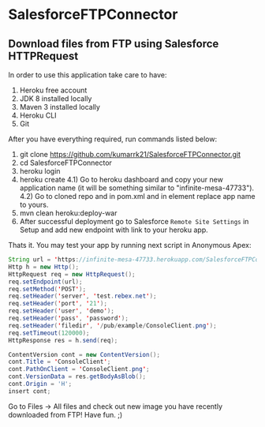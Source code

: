 # SalesforceFTPConnector
## Download files from FTP using Salesforce HTTPRequest

In order to use this application take care to have:
1) Heroku free account
2) JDK 8 installed locally
3) Maven 3 installed locally
4) Heroku CLI
5) Git

After you have everything required, run commands listed below:
1) git clone https://github.com/kumarrk21/SalesforceFTPConnector.git
2) cd SalesforceFTPConnector
3) heroku login
4) heroku create
  4.1) Go to heroku dashboard and copy your new application name (it will be something similar to "infinite-mesa-47733").
  4.2) Go to cloned repo and in pom.xml and in element <appName></appName> replace app name to yours.
5) mvn clean heroku:deploy-war
6) After successful deployment go to Salesforce `Remote Site Settings` in Setup and add new endpoint with link to your heroku app.

Thats it. You may test your app by running next script in Anonymous Apex:

```java
String url = 'https://infinite-mesa-47733.herokuapp.com/SalesforceFTPConnector'; //replace with your app URL
Http h = new Http();
HttpRequest req = new HttpRequest();
req.setEndpoint(url);
req.setMethod('POST');
req.setHeader('server', 'test.rebex.net');
req.setHeader('port', '21');
req.setHeader('user', 'demo');
req.setHeader('pass', 'password');
req.setHeader('filedir', '/pub/example/ConsoleClient.png');
req.setTimeout(120000);
HttpResponse res = h.send(req);

ContentVersion cont = new ContentVersion();
cont.Title = 'ConsoleClient';
cont.PathOnClient = 'ConsoleClient.png';
cont.VersionData = res.getBodyAsBlob();
cont.Origin = 'H';
insert cont;
```

Go to Files -> All files and check out new image you have recently downloaded from FTP! Have fun. ;)
